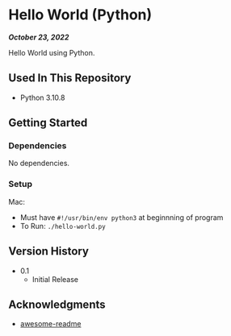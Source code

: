 # Hello World (Python)

***October 23, 2022***

Hello World using Python.

## Used In This Repository

- Python 3.10.8

## Getting Started

### Dependencies

No dependencies.

### Setup

Mac:
* Must have `#!/usr/bin/env python3` at beginnning of program
* To Run: `./hello-world.py`

## Version History

* 0.1
    * Initial Release

## Acknowledgments

* [awesome-readme](https://github.com/matiassingers/awesome-readme)
